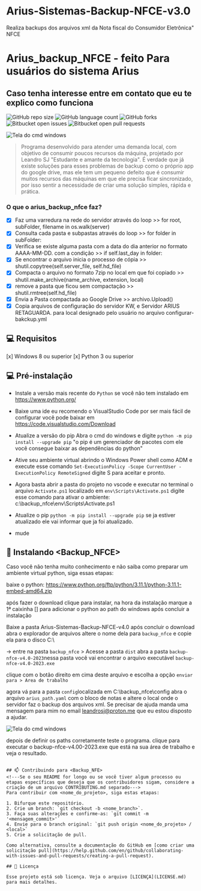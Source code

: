 # Arius-Sistemas-Backup-NFCE-v3.0
Realiza backups dos arquivos xml da Nota fiscal do Consumidor Eletrônica" NFCE 

# Arius_backup_NFCE - feito Para usuários do sistema Arius
## Caso tenha interesse entre em contato que eu te explico como funciona

<!---Esses são exemplos. Veja https://shields.io para outras pessoas ou para personalizar este conjunto de escudos. Você pode querer incluir dependências, status do projeto e informações de licença aqui--->

![GitHub repo size](https://img.shields.io/github/repo-size/iuricode/README-template?style=for-the-badge)
![GitHub language count](https://img.shields.io/github/languages/count/iuricode/README-template?style=for-the-badge)
![GitHub forks](https://img.shields.io/github/forks/iuricode/README-template?style=for-the-badge)
![Bitbucket open issues](https://img.shields.io/bitbucket/issues/iuricode/README-template?style=for-the-badge)
![Bitbucket open pull requests](https://img.shields.io/bitbucket/pr-raw/iuricode/README-template?style=for-the-badge)

<img src="https://raw.githubusercontent.com/leandroSJ/Arius-Sistemas-Backup-NFCE-v4.0/main/icon/backup-nfce.png" alt="Tela do cmd windows">

> Programa desenvolvido para atender uma demanda local, com objetivo de consumir poucos recursos da máquina, projetado por Leandro SJ "Estudante e amante da tecnologia". É verdade que já existe soluções para esses problemas de backup como o próprio app do google drive, mas ele tem um pequeno defeito que é consumir muitos recursos das máquinas em que ele precisa ficar sincronizado, por isso sentir a necessidade de criar uma solução simples, rápida e prática.
### O que o arius_backup_nfce faz?

- [x] Faz uma varredura na rede do servidor através do loop >> for root, subFolder, filename in os.walk(server)
- [x] Consulta cada pasta e subpastas através do loop >> for folder in subFolder:
- [x] Verifica se existe alguma pasta com a data do dia anterior no formato AAAA-MM-DD. com a condição >> if self.last_day in folder:
- [x] Se encontrar o arquivo inicia o processo de cópia >> shutil.copytree(self.server_file, self.hd_file)
- [x] Compacta o arquivo  no formato 7zip no local em que foi copiado >> shutil.make_archive(name_archive, extension, local)   
- [x] remove a pasta que ficou sem compactação >> shutil.rmtree(self.hd_file)
- [x] Envia a Pasta compactada ao Google Drive >> archivo.Upload()
- [x] Copia arquivos de configuração do servidor KW, e Servidor ARIUS RETAGUARDA. para local designado pelo usuário no arquivo configurar-bakckup.yml

## 💻 Requisitos
[x] Windows 8 ou superior
[x] Python 3 ou superior

## 💻 Pré-instalação
<!---Estes são apenas requisitos de exemplo. Adicionar, duplicar ou remover conforme necessário--->
* Instale a versão mais recente do `Python` se você não tem instalado em https://www.python.org/
* Baixe uma ide eu recomendo o VisualStudio Code por ser mais fácil de configurar você pode baixar em https://code.visualstudio.com/Download
* Atualize a versão do pip Abra o cmd do windows e digite `python -m pip install --upgrade pip` "o pip é um gerenciador de pacotes com ele você consegue baixar as dependências do python"

* Ative seu ambiente virtual abrindo o Windows Power shell como ADM e execute esse comando `Set-ExecutionPolicy -Scope CurrentUser -ExecutionPolicy RemoteSigned`
digite S para aceitar e pronto.
* Agora basta abrir a pasta do projeto no vscode e executar no terminal o arquivo `Activate.ps1` localizado em `env\Scripts\Activate.ps1`
digite esse comando para ativar o ambiente: c:\backup_nfce\env\Scripts\Activate.ps1
* Atualize o pip `python -m pip install --upgrade pip` se ja estiver atualizado ele vai informar que ja foi atualizado.
* mude 

## 🚀 Instalando <Backup_NFCE>

Caso você não tenha muito conhecimento e não saiba como preparar um ambiente virtual python, siga essas etapas:

baixe o python: https://www.python.org/ftp/python/3.11.1/python-3.11.1-embed-amd64.zip

após fazer o download clique para instalar, na hora da instalação marque a 1ª caixinha [] para adicionar o python ao path do windows após concluir a instalação

Baixe a pasta Arius-Sistemas-Backup-NFCE-v4.0
após concluir o download abra o explorador de arquivos altere o nome dela para `backup_nfce` e copie ela para o disco C:\

-> entre na pasta `backup_nfce` > Acesse a pasta `dist`
abra a pasta `backup-nfce-v4.0-2023`nessa pasta você vai encontrar o arquivo executável `backup-nfce-v4.0-2023.exe`

clique com o botão direito em cima deste arquivo e escolha a opção `enviar para > Area de trabalho`

agora vá para a pasta  `config`localizada em C:\backup_nfce\config
abra o arquivo `arius_path.yaml` com o bloco de notas e altere o local onde o servidor faz o backup dos arquivos xml. Se precisar de ajuda manda uma mensagem para mim no email leandrosj@proton.me que eu estou disposto a ajudar.


<img src="https://raw.githubusercontent.com/leandroSJ/Arius-Sistemas-Backup-NFCE-v4.0/main/icon/Captura de tela de 2023-01-11 23-02-15.png" alt="Tela do cmd windows">

depois de definir os paths corretamente teste o programa. clique para executar o backup-nfce-v4.00-2023.exe que está na sua área de trabalho e veja o resultado.
```

## 📫 Contribuindo para <Backup_NFE>
<!---Se o seu README for longo ou se você tiver algum processo ou etapas específicas que deseja que os contribuidores sigam, considere a criação de um arquivo CONTRIBUTING.md separado--->
Para contribuir com <nome_do_projeto>, siga estas etapas:

1. Bifurque este repositório.
2. Crie um branch: `git checkout -b <nome_branch>`.
3. Faça suas alterações e confirme-as: `git commit -m '<mensagem_commit>'`
4. Envie para o branch original: `git push origin <nome_do_projeto> / <local>`
5. Crie a solicitação de pull.

Como alternativa, consulte a documentação do GitHub em [como criar uma solicitação pull](https://help.github.com/en/github/collaborating-with-issues-and-pull-requests/creating-a-pull-request).

## 📝 Licença

Esse projeto está sob licença. Veja o arquivo [LICENÇA](LICENSE.md) para mais detalhes.
